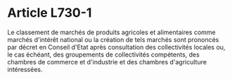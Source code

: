 # Article L730-1

Le classement de marchés de produits agricoles et alimentaires comme marchés d'intérêt national ou la création de tels marchés sont prononcés par décret en Conseil d'Etat après consultation des collectivités locales ou, le cas échéant, des groupements de collectivités compétents, des chambres de commerce et d'industrie et des chambres d'agriculture intéressées.
